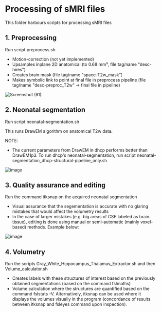 # Processing of sMRI files

This folder harbours scripts for processing sMRI files

## 1. Preprocessing
Run script preprocess.sh

- Motion-correction (not yet implemented)
- Upsamples inplane 2D anatomical (to 0.68 mm³, file tag/name "desc-hires")
- Creates brain mask (file tag/name "space-T2w_mask")
- Makes symbolic link to point at final file in preprocess pipeline (file tag/name "desc-preproc_T2w" -> final file in pipeline)

![Screenshot (61)](https://user-images.githubusercontent.com/80758491/227244469-068f382c-0857-4683-a686-454c817121fe.png)



## 2. Neonatal segmentation
Run script neonatal-segmentation.sh

This runs DrawEM algorithm on anatomical T2w data.

NOTE: 
- The current parameters from DrawEM in dhcp performs better than DrawEM1p3. To run dhcp's neonatal-segmentation, run script neonatal-segmentation_dhcp-structural-pipeline_only.sh

![image](https://user-images.githubusercontent.com/80758491/227246242-cc0cdd3b-7d2f-421c-8953-2df15188a288.png)


## 3. Quality assurance and editing
Run the command itksnap on the acquired neonatal segmentation
- Visual assurance that the segementation is accurate with no glaring mistakes that would affect the volumetry results
- In the case of larger mistakes (e.g. big areas of CSF labeled as brain tissue), editing is done using manual or semi-automatic (mainly voxel-based) methods. Example below:

![image](https://user-images.githubusercontent.com/80758491/227246635-5dae8727-8691-4f2b-81f5-cd741f1add78.png)



## 4. Volumetry
Run the scripts Gray_White_Hippocampus_Thalamus_Extractor.sh and then Volume_calculator.sh
- Creates labels with these structures of interest based on the previously obtained segmentations (based on the command fslmaths)
- Volume calculation where the structures are quantified based on the command fslstats -V. Alternatively, itksnap can be used where it displays the volumes visually in the program (concordance of results between itksnap and fsleyes command upon inspection). 
